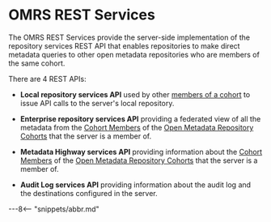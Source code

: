 <!-- SPDX-License-Identifier: CC-BY-4.0 -->
<!-- Copyright Contributors to the ODPi Egeria project. -->

# OMRS REST Services

The OMRS REST Services provide the server-side implementation of the repository services REST API that enables repositories to make direct metadata queries to other open metadata repositories who are members of the same cohort.

There are 4 REST APIs:

* **Local repository services API** used by other [members of a cohort](/concepts/cohort-member) to issue API calls to the server's local repository.
  
* **Enterprise repository services API** providing a federated view of all the metadata from the [Cohort Members](/concepts/cohort-member) of the [Open Metadata Repository Cohorts](../cohort.md) that the server is a member of.
  
* **Metadata Highway services API** providing information about the [Cohort Members](/concepts/cohort-member) of the [Open Metadata Repository Cohorts](../cohort.md) that the server is a member of.
  
* **Audit Log services API** providing information about the audit log and the destinations configured in the server.


---8<-- "snippets/abbr.md"